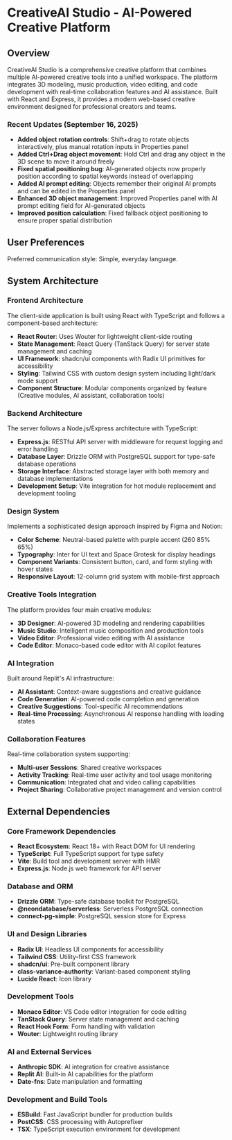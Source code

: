 # CreativeAI Studio - AI-Powered Creative Platform

## Overview

CreativeAI Studio is a comprehensive creative platform that combines multiple AI-powered creative tools into a unified workspace. The platform integrates 3D modeling, music production, video editing, and code development with real-time collaboration features and AI assistance. Built with React and Express, it provides a modern web-based creative environment designed for professional creators and teams.

### Recent Updates (September 16, 2025)
- **Added object rotation controls**: Shift+drag to rotate objects interactively, plus manual rotation inputs in Properties panel
- **Added Ctrl+Drag object movement**: Hold Ctrl and drag any object in the 3D scene to move it around freely
- **Fixed spatial positioning bug**: AI-generated objects now properly position according to spatial keywords instead of overlapping
- **Added AI prompt editing**: Objects remember their original AI prompts and can be edited in the Properties panel
- **Enhanced 3D object management**: Improved Properties panel with AI prompt editing field for AI-generated objects
- **Improved position calculation**: Fixed fallback object positioning to ensure proper spatial distribution

## User Preferences

Preferred communication style: Simple, everyday language.

## System Architecture

### Frontend Architecture
The client-side application is built using React with TypeScript and follows a component-based architecture:
- **React Router**: Uses Wouter for lightweight client-side routing
- **State Management**: React Query (TanStack Query) for server state management and caching
- **UI Framework**: shadcn/ui components with Radix UI primitives for accessibility
- **Styling**: Tailwind CSS with custom design system including light/dark mode support
- **Component Structure**: Modular components organized by feature (Creative modules, AI assistant, collaboration tools)

### Backend Architecture
The server follows a Node.js/Express architecture with TypeScript:
- **Express.js**: RESTful API server with middleware for request logging and error handling
- **Database Layer**: Drizzle ORM with PostgreSQL support for type-safe database operations
- **Storage Interface**: Abstracted storage layer with both memory and database implementations
- **Development Setup**: Vite integration for hot module replacement and development tooling

### Design System
Implements a sophisticated design approach inspired by Figma and Notion:
- **Color Scheme**: Neutral-based palette with purple accent (260 85% 65%)
- **Typography**: Inter for UI text and Space Grotesk for display headings
- **Component Variants**: Consistent button, card, and form styling with hover states
- **Responsive Layout**: 12-column grid system with mobile-first approach

### Creative Tools Integration
The platform provides four main creative modules:
- **3D Designer**: AI-powered 3D modeling and rendering capabilities
- **Music Studio**: Intelligent music composition and production tools
- **Video Editor**: Professional video editing with AI assistance
- **Code Editor**: Monaco-based code editor with AI copilot features

### AI Integration
Built around Replit's AI infrastructure:
- **AI Assistant**: Context-aware suggestions and creative guidance
- **Code Generation**: AI-powered code completion and generation
- **Creative Suggestions**: Tool-specific AI recommendations
- **Real-time Processing**: Asynchronous AI response handling with loading states

### Collaboration Features
Real-time collaboration system supporting:
- **Multi-user Sessions**: Shared creative workspaces
- **Activity Tracking**: Real-time user activity and tool usage monitoring
- **Communication**: Integrated chat and video calling capabilities
- **Project Sharing**: Collaborative project management and version control

## External Dependencies

### Core Framework Dependencies
- **React Ecosystem**: React 18+ with React DOM for UI rendering
- **TypeScript**: Full TypeScript support for type safety
- **Vite**: Build tool and development server with HMR
- **Express.js**: Node.js web framework for API server

### Database and ORM
- **Drizzle ORM**: Type-safe database toolkit for PostgreSQL
- **@neondatabase/serverless**: Serverless PostgreSQL connection
- **connect-pg-simple**: PostgreSQL session store for Express

### UI and Design Libraries
- **Radix UI**: Headless UI components for accessibility
- **Tailwind CSS**: Utility-first CSS framework
- **shadcn/ui**: Pre-built component library
- **class-variance-authority**: Variant-based component styling
- **Lucide React**: Icon library

### Development Tools
- **Monaco Editor**: VS Code editor integration for code editing
- **TanStack Query**: Server state management and caching
- **React Hook Form**: Form handling with validation
- **Wouter**: Lightweight routing library

### AI and External Services
- **Anthropic SDK**: AI integration for creative assistance
- **Replit AI**: Built-in AI capabilities for the platform
- **Date-fns**: Date manipulation and formatting

### Development and Build Tools
- **ESBuild**: Fast JavaScript bundler for production builds
- **PostCSS**: CSS processing with Autoprefixer
- **TSX**: TypeScript execution environment for development